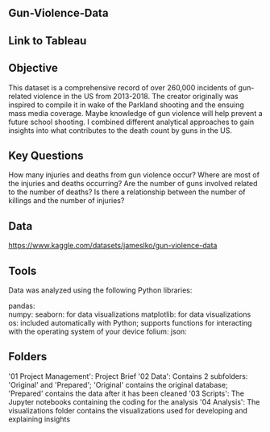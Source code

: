 ## Gun-Violence-Data
## Link to Tableau
## Objective
This dataset is a comprehensive record of over 260,000 incidents of gun-related violence in the US from 2013-2018.
The creator originally was inspired to compile it in wake of the Parkland shooting and the ensuing mass media coverage.
Maybe knowledge of gun violence will help prevent a future school shooting. I combined different analytical approaches
to gain insights into what contributes to the death count by guns in the US.

## Key Questions
How many injuries and deaths from gun violence occur?
Where are most of the injuries and deaths occurring?
Are the number of guns involved related to the number of deaths?
Is there a relationship between the number of killings and the number of injuries?

## Data
https://www.kaggle.com/datasets/jameslko/gun-violence-data

## Tools
Data was analyzed using the following Python libraries:

pandas:  
numpy:
seaborn: for data visualizations
matplotlib: for data visualizations
os: included automatically with Python; supports functions for interacting with the operating system of your device
folium:
json: 

## Folders
'01 Project Management': Project Brief
'02 Data':  Contains 2 subfolders: 'Original' and 'Prepared'; 'Original' contains the original database;
                                   'Prepared' contains the data after it has been cleaned
'03 Scripts': The Jupyter notebooks containing the coding for the analysis
'04 Analysis': The visualizations folder contains the visualizations used for developing and explaining insights
